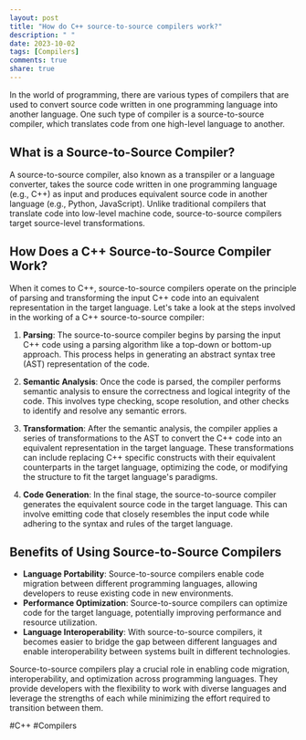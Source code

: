 ```yaml
---
layout: post
title: "How do C++ source-to-source compilers work?"
description: " "
date: 2023-10-02
tags: [Compilers]
comments: true
share: true
---
```


In the world of programming, there are various types of compilers that are used to convert source code written in one programming language into another language. One such type of compiler is a source-to-source compiler, which translates code from one high-level language to another.

## What is a Source-to-Source Compiler?

A source-to-source compiler, also known as a transpiler or a language converter, takes the source code written in one programming language (e.g., C++) as input and produces equivalent source code in another language (e.g., Python, JavaScript). Unlike traditional compilers that translate code into low-level machine code, source-to-source compilers target source-level transformations.

## How Does a C++ Source-to-Source Compiler Work?

When it comes to C++, source-to-source compilers operate on the principle of parsing and transforming the input C++ code into an equivalent representation in the target language. Let's take a look at the steps involved in the working of a C++ source-to-source compiler:

1. **Parsing**: The source-to-source compiler begins by parsing the input C++ code using a parsing algorithm like a top-down or bottom-up approach. This process helps in generating an abstract syntax tree (AST) representation of the code.

2. **Semantic Analysis**: Once the code is parsed, the compiler performs semantic analysis to ensure the correctness and logical integrity of the code. This involves type checking, scope resolution, and other checks to identify and resolve any semantic errors.

3. **Transformation**: After the semantic analysis, the compiler applies a series of transformations to the AST to convert the C++ code into an equivalent representation in the target language. These transformations can include replacing C++ specific constructs with their equivalent counterparts in the target language, optimizing the code, or modifying the structure to fit the target language's paradigms.

4. **Code Generation**: In the final stage, the source-to-source compiler generates the equivalent source code in the target language. This can involve emitting code that closely resembles the input code while adhering to the syntax and rules of the target language.

## Benefits of Using Source-to-Source Compilers

- **Language Portability**: Source-to-source compilers enable code migration between different programming languages, allowing developers to reuse existing code in new environments.
- **Performance Optimization**: Source-to-source compilers can optimize code for the target language, potentially improving performance and resource utilization.
- **Language Interoperability**: With source-to-source compilers, it becomes easier to bridge the gap between different languages and enable interoperability between systems built in different technologies.

Source-to-source compilers play a crucial role in enabling code migration, interoperability, and optimization across programming languages. They provide developers with the flexibility to work with diverse languages and leverage the strengths of each while minimizing the effort required to transition between them.

#C++ #Compilers